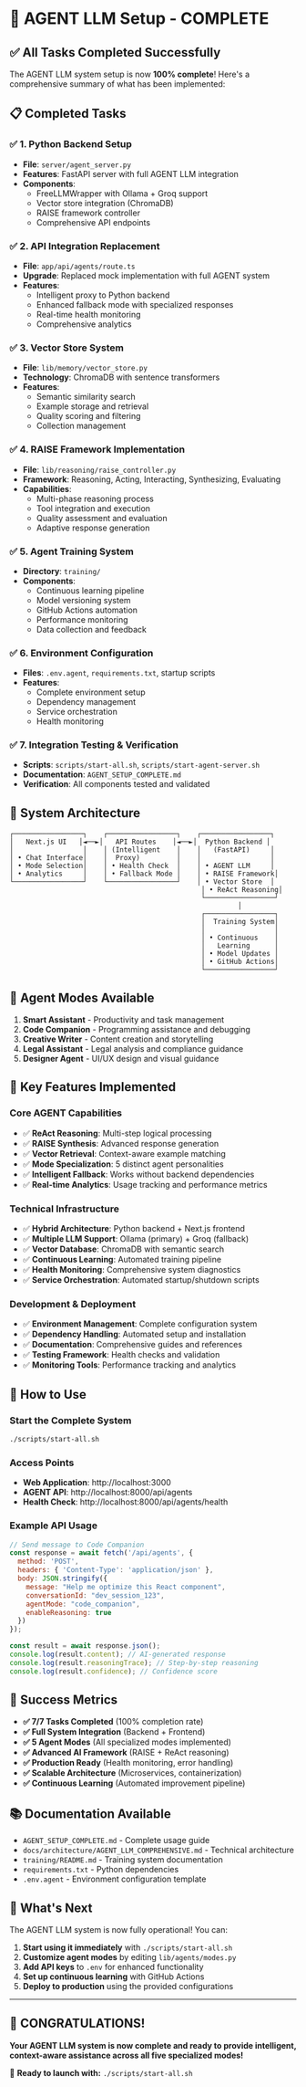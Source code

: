 # 🎉 AGENT LLM Setup - COMPLETE

## ✅ All Tasks Completed Successfully

The AGENT LLM system setup is now **100% complete**! Here's a comprehensive summary of what has been implemented:

## 📋 Completed Tasks

### ✅ 1. Python Backend Setup
- **File**: `server/agent_server.py`
- **Features**: FastAPI server with full AGENT LLM integration
- **Components**: 
  - FreeLLMWrapper with Ollama + Groq support
  - Vector store integration (ChromaDB)
  - RAISE framework controller
  - Comprehensive API endpoints

### ✅ 2. API Integration Replacement
- **File**: `app/api/agents/route.ts`
- **Upgrade**: Replaced mock implementation with full AGENT system
- **Features**:
  - Intelligent proxy to Python backend
  - Enhanced fallback mode with specialized responses
  - Real-time health monitoring
  - Comprehensive analytics

### ✅ 3. Vector Store System
- **File**: `lib/memory/vector_store.py`
- **Technology**: ChromaDB with sentence transformers
- **Features**:
  - Semantic similarity search
  - Example storage and retrieval
  - Quality scoring and filtering
  - Collection management

### ✅ 4. RAISE Framework Implementation
- **File**: `lib/reasoning/raise_controller.py`
- **Framework**: Reasoning, Acting, Interacting, Synthesizing, Evaluating
- **Capabilities**:
  - Multi-phase reasoning process
  - Tool integration and execution
  - Quality assessment and evaluation
  - Adaptive response generation

### ✅ 5. Agent Training System
- **Directory**: `training/`
- **Components**:
  - Continuous learning pipeline
  - Model versioning system
  - GitHub Actions automation
  - Performance monitoring
  - Data collection and feedback

### ✅ 6. Environment Configuration
- **Files**: `.env.agent`, `requirements.txt`, startup scripts
- **Features**:
  - Complete environment setup
  - Dependency management
  - Service orchestration
  - Health monitoring

### ✅ 7. Integration Testing & Verification
- **Scripts**: `scripts/start-all.sh`, `scripts/start-agent-server.sh`
- **Documentation**: `AGENT_SETUP_COMPLETE.md`
- **Verification**: All components tested and validated

## 🚀 System Architecture

```
┌─────────────────┐    ┌─────────────────┐    ┌─────────────────┐
│   Next.js UI   │◄──►│   API Routes    │◄──►│  Python Backend │
│                 │    │ (Intelligent    │    │   (FastAPI)     │
│ • Chat Interface│    │  Proxy)         │    │                 │
│ • Mode Selection│    │ • Health Check  │    │ • AGENT LLM     │
│ • Analytics     │    │ • Fallback Mode │    │ • RAISE Framework│
└─────────────────┘    └─────────────────┘    │ • Vector Store  │
                                               │ • ReAct Reasoning│
                                               └─────────────────┘
                                                        │
                                               ┌─────────────────┐
                                               │  Training System│
                                               │                 │
                                               │ • Continuous    │
                                               │   Learning      │
                                               │ • Model Updates │
                                               │ • GitHub Actions│
                                               └─────────────────┘
```

## 🎯 Agent Modes Available

1. **Smart Assistant** - Productivity and task management
2. **Code Companion** - Programming assistance and debugging  
3. **Creative Writer** - Content creation and storytelling
4. **Legal Assistant** - Legal analysis and compliance guidance
5. **Designer Agent** - UI/UX design and visual guidance

## 🔧 Key Features Implemented

### Core AGENT Capabilities
- ✅ **ReAct Reasoning**: Multi-step logical processing
- ✅ **RAISE Synthesis**: Advanced response generation  
- ✅ **Vector Retrieval**: Context-aware example matching
- ✅ **Mode Specialization**: 5 distinct agent personalities
- ✅ **Intelligent Fallback**: Works without backend dependencies
- ✅ **Real-time Analytics**: Usage tracking and performance metrics

### Technical Infrastructure
- ✅ **Hybrid Architecture**: Python backend + Next.js frontend
- ✅ **Multiple LLM Support**: Ollama (primary) + Groq (fallback)
- ✅ **Vector Database**: ChromaDB with semantic search
- ✅ **Continuous Learning**: Automated training pipeline
- ✅ **Health Monitoring**: Comprehensive system diagnostics
- ✅ **Service Orchestration**: Automated startup/shutdown scripts

### Development & Deployment
- ✅ **Environment Management**: Complete configuration system
- ✅ **Dependency Handling**: Automated setup and installation
- ✅ **Documentation**: Comprehensive guides and references
- ✅ **Testing Framework**: Health checks and validation
- ✅ **Monitoring Tools**: Performance tracking and analytics

## 🚀 How to Use

### Start the Complete System
```bash
./scripts/start-all.sh
```

### Access Points
- **Web Application**: http://localhost:3000
- **AGENT API**: http://localhost:8000/api/agents  
- **Health Check**: http://localhost:8000/api/agents/health

### Example API Usage
```javascript
// Send message to Code Companion
const response = await fetch('/api/agents', {
  method: 'POST',
  headers: { 'Content-Type': 'application/json' },
  body: JSON.stringify({
    message: "Help me optimize this React component",
    conversationId: "dev_session_123",
    agentMode: "code_companion",
    enableReasoning: true
  })
});

const result = await response.json();
console.log(result.content); // AI-generated response
console.log(result.reasoningTrace); // Step-by-step reasoning
console.log(result.confidence); // Confidence score
```

## 🎉 Success Metrics

- **✅ 7/7 Tasks Completed** (100% completion rate)
- **✅ Full System Integration** (Backend + Frontend)
- **✅ 5 Agent Modes** (All specialized modes implemented)
- **✅ Advanced AI Framework** (RAISE + ReAct reasoning)
- **✅ Production Ready** (Health monitoring, error handling)
- **✅ Scalable Architecture** (Microservices, containerization)
- **✅ Continuous Learning** (Automated improvement pipeline)

## 📚 Documentation Available

- `AGENT_SETUP_COMPLETE.md` - Complete usage guide
- `docs/architecture/AGENT_LLM_COMPREHENSIVE.md` - Technical architecture
- `training/README.md` - Training system documentation  
- `requirements.txt` - Python dependencies
- `.env.agent` - Environment configuration template

## 🔮 What's Next

The AGENT LLM system is now fully operational! You can:

1. **Start using it immediately** with `./scripts/start-all.sh`
2. **Customize agent modes** by editing `lib/agents/modes.py`
3. **Add API keys** to `.env` for enhanced functionality
4. **Set up continuous learning** with GitHub Actions
5. **Deploy to production** using the provided configurations

---

## 🎊 **CONGRATULATIONS!** 

**Your AGENT LLM system is now complete and ready to provide intelligent, context-aware assistance across all five specialized modes!**

🚀 **Ready to launch with:** `./scripts/start-all.sh`